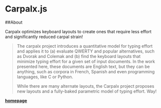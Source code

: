 Carpalx.js
==========

##About

Carpalx optimizes keyboard layouts to create ones that require less effort and significantly reduced carpal strain!

>The carpalx project introduces a quantitative model for typing effort and applies it to (a) evaluate QWERTY and popular alternatives, such as Dvorak and Colemak and (b) find the keyboard layouts that minimize typing effort for a given set of input documents. In the work presented here, these documents are English text, but they can be anything, such as corpora in French, Spanish and even programming languages, like C or Python.
>
>While there are many alternate layouts, the Carpalx project proposes new layouts and a fully-baked parametric model of typing effort. Way!

**[homepage](http://mkweb.bcgsc.ca/carpalx/?)**
